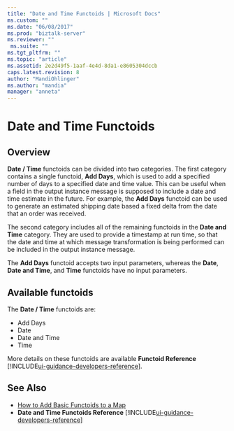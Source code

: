 ```yaml
---
title: "Date and Time Functoids | Microsoft Docs"
ms.custom: ""
ms.date: "06/08/2017"
ms.prod: "biztalk-server"
ms.reviewer: ""
 ms.suite: ""
ms.tgt_pltfrm: ""
ms.topic: "article"
ms.assetid: 2e2d49f5-1aaf-4e4d-8da1-e8605304dccb
caps.latest.revision: 8
author: "MandiOhlinger"
ms.author: "mandia"
manager: "anneta"
---
```

# Date and Time Functoids

## Overview
**Date / Time** functoids can be divided into two categories. The first category contains a single functoid, **Add Days**, which is used to add a specified number of days to a specified date and time value. This can be useful when a field in the output instance message is supposed to include a date and time estimate in the future. For example, the **Add Days** functoid can be used to generate an estimated shipping date based a fixed delta from the date that an order was received.  
  
 The second category includes all of the remaining functoids in the **Date and Time** category. They are used to provide a timestamp at run time, so that the date and time at which message transformation is being performed can be included in the output instance message.  
  
 The **Add Days** functoid accepts two input parameters, whereas the **Date**, **Date and Time**, and **Time** functoids have no input parameters.  

## Available functoids  
 The **Date / Time** functoids are: 

* Add Days
* Date
* Date and Time
* Time

More details on these functoids are available **Functoid Reference** [!INCLUDE[ui-guidance-developers-reference](../includes/ui-guidance-developers-reference.md)].
  
## See Also  
-  [How to Add Basic Functoids to a Map](../core/how-to-add-basic-functoids-to-a-map.md)   
-  **Date and Time Functoids Reference** [!INCLUDE[ui-guidance-developers-reference](../includes/ui-guidance-developers-reference.md)]